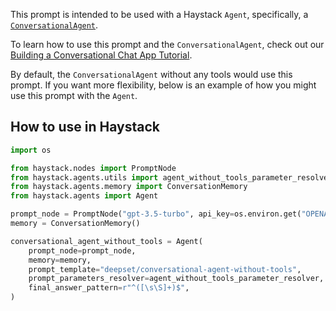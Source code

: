 This prompt is intended to be used with a Haystack `Agent`, specifically, a [`ConversationalAgent`](https://docs.haystack.deepset.ai/docs/agent#conversational-agent).

To learn how to use this prompt and the `ConversationalAgent`, check out our [Building a Conversational Chat App Tutorial](https://haystack.deepset.ai/tutorials/24_building_chat_app).

By default, the `ConversationalAgent` without any tools would use this prompt. If you want more flexibility, below is an example of how you might use this prompt with the `Agent`.

## How to use in Haystack

```python
import os

from haystack.nodes import PromptNode
from haystack.agents.utils import agent_without_tools_parameter_resolver
from haystack.agents.memory import ConversationMemory
from haystack.agents import Agent

prompt_node = PromptNode("gpt-3.5-turbo", api_key=os.environ.get("OPENAI_API_KEY"), max_length=256)
memory = ConversationMemory()

conversational_agent_without_tools = Agent(
    prompt_node=prompt_node,
    memory=memory,
    prompt_template="deepset/conversational-agent-without-tools",
    prompt_parameters_resolver=agent_without_tools_parameter_resolver,
    final_answer_pattern=r"^([\s\S]+)$",
)
```